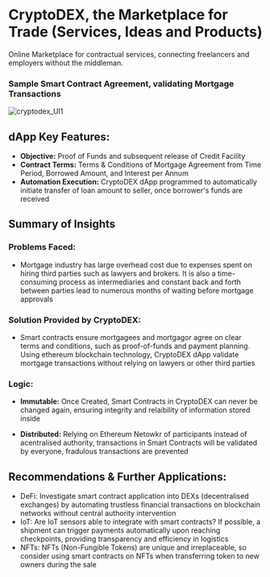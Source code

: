 # CryptoDEX, the Marketplace for Trade (Services, Ideas and Products)
Online Marketplace for contractual services, connecting freelancers and employers without the middleman.


### Sample Smart Contract Agreement, validating Mortgage Transactions
![cryptodex_UI1](https://github.com/user-attachments/assets/5b44ae18-2d2a-440e-b3bb-35b55979f9c3)




## dApp Key Features:
- **Objective:** Proof of Funds and subsequent release of Credit Facility
- **Contract Terms:** Terms & Conditions of Mortgage Agreement from Time Period, Borrowed Amount, and Interest per Annum
- **Automation Execution:** CryptoDEX dApp programmed to automatically initiate transfer of loan amount to seller, once borrower's funds are received

## Summary of Insights

### Problems Faced:
- Mortgage industry has large overhead cost due to expenses spent on hiring third parties such as lawyers and brokers. It is also a time-consuming process as intermediaries and constant back and forth between parties lead to numerous months of waiting before mortgage approvals

### Solution Provided by CryptoDEX:
- Smart contracts ensure mortgagees and mortgagor agree on clear terms and conditions, such as proof-of-funds and payment planning. Using ethereum blockchain technology, CryptoDEX dApp validate mortgage transactions without relying on lawyers or other third parties

### Logic:
- **Immutable:** Once Created, Smart Contracts in CryptoDEX can never be changed again, ensuring integrity and relaibility of information stored inside

- **Distributed:** Relying on Ethereum Netowkr of participants instead of acentralised authority, transactions in Smart Contracts will be validated by everyone, fradulous transactions are prevented

## Recommendations & Further Applications:
- DeFi: Investigate smart contract application into DEXs (decentralised exchanges) by automating trustless financial transactions on blockchain networks without central authority intervention
- IoT: Are IoT sensors able to integrate with smart contracts? If possible, a shipment can trigger payments automatically upon reaching checkpoints, providing transparency and efficiency in logistics
- NFTs: NFTs (Non-Fungible Tokens) are unique and irreplaceable, so consider using smart contracts on NFTs when transferring token to new owners during the sale